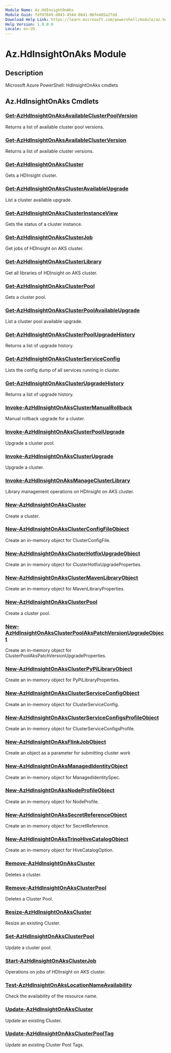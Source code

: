 ```yaml
---
Module Name: Az.HdInsightOnAks
Module Guid: fdf07849-d043-4544-8641-06fe465a2fdd
Download Help Link: https://learn.microsoft.com/powershell/module/az.hdinsightonaks
Help Version: 1.0.0.0
Locale: en-US
---
```


# Az.HdInsightOnAks Module
## Description
Microsoft Azure PowerShell: HdInsightOnAks cmdlets

## Az.HdInsightOnAks Cmdlets
### [Get-AzHdInsightOnAksAvailableClusterPoolVersion](Get-AzHdInsightOnAksAvailableClusterPoolVersion.md)
Returns a list of available cluster pool versions.

### [Get-AzHdInsightOnAksAvailableClusterVersion](Get-AzHdInsightOnAksAvailableClusterVersion.md)
Returns a list of available cluster versions.

### [Get-AzHdInsightOnAksCluster](Get-AzHdInsightOnAksCluster.md)
Gets a HDInsight cluster.

### [Get-AzHdInsightOnAksClusterAvailableUpgrade](Get-AzHdInsightOnAksClusterAvailableUpgrade.md)
List a cluster available upgrade.

### [Get-AzHdInsightOnAksClusterInstanceView](Get-AzHdInsightOnAksClusterInstanceView.md)
Gets the status of a cluster instance.

### [Get-AzHdInsightOnAksClusterJob](Get-AzHdInsightOnAksClusterJob.md)
Get jobs of HDInsight on AKS cluster.

### [Get-AzHdInsightOnAksClusterLibrary](Get-AzHdInsightOnAksClusterLibrary.md)
Get all libraries of HDInsight on AKS cluster.

### [Get-AzHdInsightOnAksClusterPool](Get-AzHdInsightOnAksClusterPool.md)
Gets a cluster pool.

### [Get-AzHdInsightOnAksClusterPoolAvailableUpgrade](Get-AzHdInsightOnAksClusterPoolAvailableUpgrade.md)
List a cluster pool available upgrade.

### [Get-AzHdInsightOnAksClusterPoolUpgradeHistory](Get-AzHdInsightOnAksClusterPoolUpgradeHistory.md)
Returns a list of upgrade history.

### [Get-AzHdInsightOnAksClusterServiceConfig](Get-AzHdInsightOnAksClusterServiceConfig.md)
Lists the config dump of all services running in cluster.

### [Get-AzHdInsightOnAksClusterUpgradeHistory](Get-AzHdInsightOnAksClusterUpgradeHistory.md)
Returns a list of upgrade history.

### [Invoke-AzHdInsightOnAksClusterManualRollback](Invoke-AzHdInsightOnAksClusterManualRollback.md)
Manual rollback upgrade for a cluster.

### [Invoke-AzHdInsightOnAksClusterPoolUpgrade](Invoke-AzHdInsightOnAksClusterPoolUpgrade.md)
Upgrade a cluster pool.

### [Invoke-AzHdInsightOnAksClusterUpgrade](Invoke-AzHdInsightOnAksClusterUpgrade.md)
Upgrade a cluster.

### [Invoke-AzHdInsightOnAksManageClusterLibrary](Invoke-AzHdInsightOnAksManageClusterLibrary.md)
Library management operations on HDInsight on AKS cluster.

### [New-AzHdInsightOnAksCluster](New-AzHdInsightOnAksCluster.md)
Create a cluster.

### [New-AzHdInsightOnAksClusterConfigFileObject](New-AzHdInsightOnAksClusterConfigFileObject.md)
Create an in-memory object for ClusterConfigFile.

### [New-AzHdInsightOnAksClusterHotfixUpgradeObject](New-AzHdInsightOnAksClusterHotfixUpgradeObject.md)
Create an in-memory object for ClusterHotfixUpgradeProperties.

### [New-AzHdInsightOnAksClusterMavenLibraryObject](New-AzHdInsightOnAksClusterMavenLibraryObject.md)
Create an in-memory object for MavenLibraryProperties.

### [New-AzHdInsightOnAksClusterPool](New-AzHdInsightOnAksClusterPool.md)
Create a cluster pool.

### [New-AzHdInsightOnAksClusterPoolAksPatchVersionUpgradeObject](New-AzHdInsightOnAksClusterPoolAksPatchVersionUpgradeObject.md)
Create an in-memory object for ClusterPoolAksPatchVersionUpgradeProperties.

### [New-AzHdInsightOnAksClusterPyPiLibraryObject](New-AzHdInsightOnAksClusterPyPiLibraryObject.md)
Create an in-memory object for PyPiLibraryProperties.

### [New-AzHdInsightOnAksClusterServiceConfigObject](New-AzHdInsightOnAksClusterServiceConfigObject.md)
Create an in-memory object for ClusterServiceConfig.

### [New-AzHdInsightOnAksClusterServiceConfigsProfileObject](New-AzHdInsightOnAksClusterServiceConfigsProfileObject.md)
Create an in-memory object for ClusterServiceConfigsProfile.

### [New-AzHdInsightOnAksFlinkJobObject](New-AzHdInsightOnAksFlinkJobObject.md)
Create an object as a parameter for submitting cluster work

### [New-AzHdInsightOnAksManagedIdentityObject](New-AzHdInsightOnAksManagedIdentityObject.md)
Create an in-memory object for ManagedIdentitySpec.

### [New-AzHdInsightOnAksNodeProfileObject](New-AzHdInsightOnAksNodeProfileObject.md)
Create an in-memory object for NodeProfile.

### [New-AzHdInsightOnAksSecretReferenceObject](New-AzHdInsightOnAksSecretReferenceObject.md)
Create an in-memory object for SecretReference.

### [New-AzHdInsightOnAksTrinoHiveCatalogObject](New-AzHdInsightOnAksTrinoHiveCatalogObject.md)
Create an in-memory object for HiveCatalogOption.

### [Remove-AzHdInsightOnAksCluster](Remove-AzHdInsightOnAksCluster.md)
Deletes a cluster.

### [Remove-AzHdInsightOnAksClusterPool](Remove-AzHdInsightOnAksClusterPool.md)
Deletes a Cluster Pool.

### [Resize-AzHdInsightOnAksCluster](Resize-AzHdInsightOnAksCluster.md)
Resize an existing Cluster.

### [Set-AzHdInsightOnAksClusterPool](Set-AzHdInsightOnAksClusterPool.md)
Update a cluster pool.

### [Start-AzHdInsightOnAksClusterJob](Start-AzHdInsightOnAksClusterJob.md)
Operations on jobs of HDInsight on AKS cluster.

### [Test-AzHdInsightOnAksLocationNameAvailability](Test-AzHdInsightOnAksLocationNameAvailability.md)
Check the availability of the resource name.

### [Update-AzHdInsightOnAksCluster](Update-AzHdInsightOnAksCluster.md)
Update an existing Cluster.

### [Update-AzHdInsightOnAksClusterPoolTag](Update-AzHdInsightOnAksClusterPoolTag.md)
Update an existing Cluster Pool Tags.

